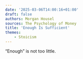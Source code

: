 ```yaml
---
date: '2025-03-06T14:00:16+01:00'
draft: false
authors: Morgan Housel
sources: The Psychology of Money
title: 'Enough Is Sufficient'
themes:
    - Stoicism
---
```

“Enough” is not too little.

